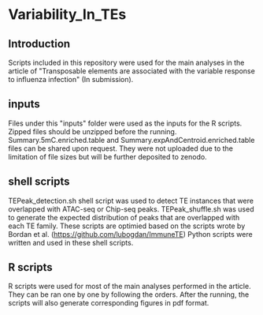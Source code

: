# Variability_In_TEs

## Introduction
Scripts included in this repository were used for the main analyses in the article of "Transposable elements are associated with the variable response to influenza infection" (In submission).

## inputs
Files under this "inputs" folder were used as the inputs for the R scripts. Zipped files should be unzipped before the running. Summary.5mC.enriched.table and Summary.expAndCentroid.enriched.table files can be shared upon request. They were not uploaded due to the limitation of file sizes but will be further deposited to zenodo.

## shell scripts
TEPeak_detection.sh shell script was used to detect TE instances that were overlapped with ATAC-seq or Chip-seq peaks. 
TEPeak_shuffle.sh was used to generate the expected distribution of peaks that are overlapped with each TE family.
These scripts are optimied based on the scripts wrote by Bordan et al. (https://github.com/lubogdan/ImmuneTE) Python scripts were written and used in these shell scripts. 

## R scripts
R scripts were used for most of the main analyses performed in the article. They can be ran one by one by following the orders. After the running, the scripts will also generate corresponding figures in pdf format.

